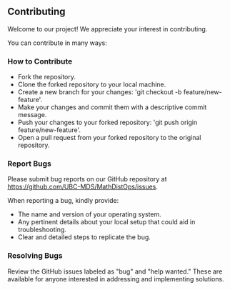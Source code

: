 ## Contributing

Welcome to our project! We appreciate your interest in contributing.

You can contribute in many ways:

### How to Contribute

- Fork the repository.
- Clone the forked repository to your local machine.
- Create a new branch for your changes: 'git checkout -b feature/new-feature'.
- Make your changes and commit them with a descriptive commit message.
- Push your changes to your forked repository: 'git push origin feature/new-feature'.
- Open a pull request from your forked repository to the original repository.

### Report Bugs

Please submit bug reports on our GitHub repository at https://github.com/UBC-MDS/MathDistOps/issues.

When reporting a bug, kindly provide:

- The name and version of your operating system.
- Any pertinent details about your local setup that could aid in troubleshooting.
- Clear and detailed steps to replicate the bug.

### Resolving Bugs

Review the GitHub issues labeled as "bug" and "help wanted." These are available for anyone interested in addressing and implementing solutions.

